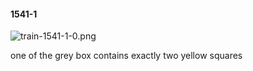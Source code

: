 #### 1541-1
![train-1541-1-0.png](https://github.com/lil-lab/nlvr/raw/master/nlvr/train/images/42/train-1541-1-0.png "train-1541-1-0.png")

one of the grey box contains exactly two yellow squares